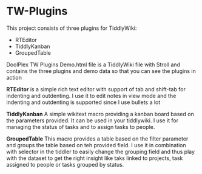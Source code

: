 # TW-Plugins
This project consists of three plugins for TiddlyWiki:
- RTEditor
- TiddlyKanban
- GroupedTable

DoolPlex TW Plugins Demo.html file is a TiddlyWiki file with Stroll and contains the three plugins and demo data so that you can see the plugins in action

**RTEditor**
is a simple rich text editor with support of tab and shift-tab for indenting and outdenting. I use it to edit notes in view mode and the indenting and outdenting is supported since I use bullets a lot

**TiddlyKanban**
A simple wikitext macro providing a kanban board based on the parameters provided. It can be used in your tiddlywiki. I use it for managing the status of tasks and to assign tasks to people.

**GroupedTable**
This macro provides a table based on the filter parameter and groups the table based on teh provided field. I use it in combination with selector in the tiddler to easily change the grouping field and thus play with the dataset to get the right insight like taks linked to projects, task assigned to people or tasks grouped by status.



